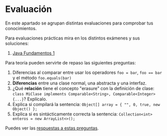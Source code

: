 # Evaluación
En este apartado se agrupan distintas evaluaciones para comprobar tus conocimientos.

Para evaluaciones prácticas mira en los distintos exámenes y sus soluciones:
1. [Java Fundamentos 1](https://github.com/Awes0meM4n/codigoHijosDelSpectrum/tree/master/Java/evaluacion/fundamentos1)

Para teoría pueden servirte de repaso las siguientes preguntas:
1. Diferencias al comparar entre usar los operadores `foo = bar`, `foo == bar` y el método `foo.equals(bar)`
1. **Diferencias** entre una clase normal, una abstracta y una interfaz.
1. ¿Qué **relación** tiene el concepto "erasure" con la definición de clase:
`class MiClase implements Comparable<String>, Comparable<Integer> {...}`? Explícalo.
1. Explica si compilará la sentencia: `Object[] array = { "", 0, true, new Object() };`
1. Explica si es sintácticamente correcta la sentencia: `Collection<int> enteros = new ArrayList<>();`

Puedes ver las [respuestas a estas preguntas](https://github.com/Awes0meM4n/codigoHijosDelSpectrum/blob/master/Java/evaluacion/Respuestas.MD#respuestas-a-las-preguntas).
